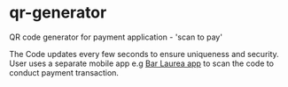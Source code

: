 # qr-generator
QR code generator for payment application - 'scan to pay'

The Code updates every few seconds to ensure uniqueness and security. 
User uses a separate mobile app e.g [Bar Laurea app](https://www.youtube.com/watch?v=3MRKoL75MOo) to scan the code to conduct payment transaction.


